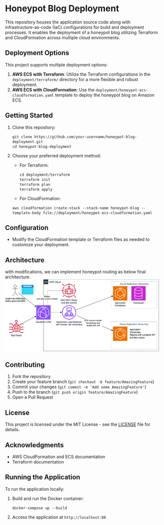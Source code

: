# Honeypot Blog Deployment

This repository houses the application source code along with infrastructure-as-code (IaC) configurations for build and deployment processes. It enables the deployment of a honeypot blog utilizing Terraform and CloudFormation across multiple cloud environments.

## Deployment Options

This project supports multiple deployment options:

1. **AWS ECS with Terraform**: Utilize the Terraform configurations in the `deployment/terraform/` directory for a more flexible and robust deployment.
2. **AWS ECS with CloudFormation**: Use the `deployment/honeypot-ecs-cloudformation.yaml` template to deploy the honeypot blog on Amazon ECS.

## Getting Started

1. Clone this repository:
   ```
   git clone https://github.com/your-username/honeypot-blog-deployment.git
   cd honeypot-blog-deployment
   ```

2. Choose your preferred deployment method:

   - For Terraform:
     ```
     cd deployment/terraform
     terraform init
     terraform plan
     terraform apply
     ```
    - For CloudFormation:
     ```
     aws cloudformation create-stack --stack-name honeypot-blog --template-body file://deployment/honeypot-ecs-cloudformation.yaml
     ```
## Configuration

- Modify the CloudFormation template or Terraform files as needed to customize your deployment.

## Architecture
with modifications, we can implement honeypot routing as below final architecture.
![alt text](architecture.png)
## Contributing

1. Fork the repository
2. Create your feature branch (`git checkout -b feature/AmazingFeature`)
3. Commit your changes (`git commit -m 'Add some AmazingFeature'`)
4. Push to the branch (`git push origin feature/AmazingFeature`)
5. Open a Pull Request

## License

This project is licensed under the MIT License - see the [LICENSE](LICENSE) file for details.

## Acknowledgments

- AWS CloudFormation and ECS documentation
- Terraform documentation

## Running the Application

To run the application locally:

1. Build and run the Docker container:
   ```
   docker-compose up --build
   ```

2. Access the application at `http://localhost:80`
